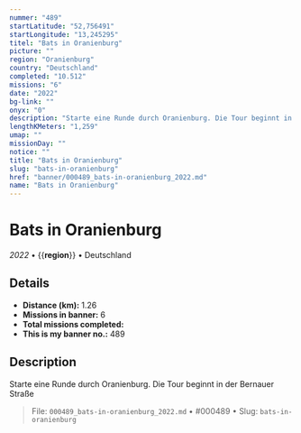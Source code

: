 ```yaml
---
nummer: "489"
startLatitude: "52,756491"
startLongitude: "13,245295"
titel: "Bats in Oranienburg"
picture: ""
region: "Oranienburg"
country: "Deutschland"
completed: "10.512"
missions: "6"
date: "2022"
bg-link: ""
onyx: "0"
description: "Starte eine Runde durch Oranienburg. Die Tour beginnt in der Bernauer Straße"
lengthKMeters: "1,259"
umap: ""
missionDay: ""
notice: ""
title: "Bats in Oranienburg"
slug: "bats-in-oranienburg"
href: "banner/000489_bats-in-oranienburg_2022.md"
name: "Bats in Oranienburg"
---
```

# Bats in Oranienburg

*2022* • {{__region__}} • Deutschland





## Details
- **Distance (km):** 1.26
- **Missions in banner:** 6
- **Total missions completed:** 
- **This is my banner no.:** 489



## Description
Starte eine Runde durch Oranienburg. Die Tour beginnt in der Bernauer Straße




> File: `000489_bats-in-oranienburg_2022.md` • #000489 • Slug: `bats-in-oranienburg`
